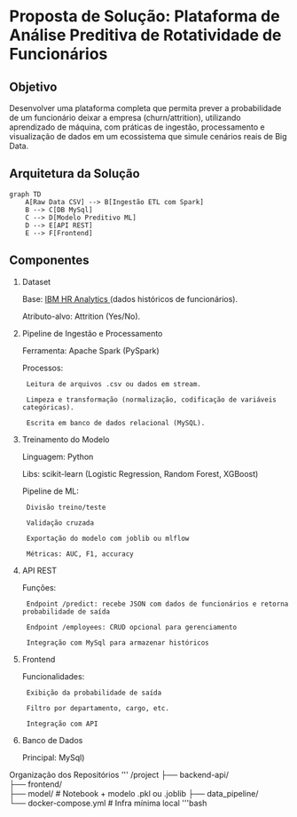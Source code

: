 # Proposta de Solução: Plataforma de Análise Preditiva de Rotatividade de Funcionários

## Objetivo

Desenvolver uma plataforma completa que permita prever a probabilidade de um funcionário deixar a empresa (churn/attrition), utilizando aprendizado de máquina, com práticas de ingestão, processamento e visualização de dados em um ecossistema que simule cenários reais de Big Data.

## Arquitetura da Solução

```mermaid
graph TD
    A[Raw Data CSV] --> B[Ingestão ETL com Spark]
    B --> C[DB MySql]
    C --> D[Modelo Preditivo ML]
    D --> E[API REST]
    E --> F[Frontend]
```


## Componentes

1. Dataset

    Base: [IBM HR Analytics ](https://www.kaggle.com/datasets/pavansubhasht/ibm-hr-analytics-attrition-dataset/data)(dados históricos de funcionários).

    Atributo-alvo: Attrition (Yes/No).

3. Pipeline de Ingestão e Processamento

    Ferramenta: Apache Spark (PySpark)

    Processos:

        Leitura de arquivos .csv ou dados em stream.

        Limpeza e transformação (normalização, codificação de variáveis categóricas).

        Escrita em banco de dados relacional (MySQL).

4. Treinamento do Modelo

    Linguagem: Python

    Libs: scikit-learn (Logistic Regression, Random Forest, XGBoost)

    Pipeline de ML:

        Divisão treino/teste

        Validação cruzada

        Exportação do modelo com joblib ou mlflow

        Métricas: AUC, F1, accuracy

4. API REST

    Funções:

        Endpoint /predict: recebe JSON com dados de funcionários e retorna probabilidade de saída

        Endpoint /employees: CRUD opcional para gerenciamento

        Integração com MySql para armazenar históricos

5. Frontend

    Funcionalidades:

        Exibição da probabilidade de saída

        Filtro por departamento, cargo, etc.

        Integração com API

6. Banco de Dados

    Principal: MySql)
   

Organização dos Repositórios
'''
/project
├── backend-api/          
├── frontend/             
├── model/                # Notebook + modelo .pkl ou .joblib
├── data_pipeline/        
└── docker-compose.yml    # Infra mínima local
'''bash

